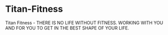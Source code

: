 # Titan-Fitness
Titan Fitness - THERE IS NO LIFE WITHOUT FITNESS. WORKING WITH YOU AND FOR YOU TO GET IN THE BEST SHAPE OF YOUR LIFE.
